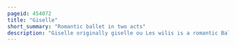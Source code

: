 ```yaml
---
pageid: 454072
title: "Giselle"
short_summary: "Romantic ballet in two acts"
description: "Giselle originally giselle ou Les wilis is a romantic Ballet in two Acts with Music by Adolphe Adam. It was considered a Masterwork in the classical Ballet Canon and premiered on 28 June 1841 at the Salle Le Peletier in Paris with italian Ballerina Carlotta Grisi as Giselle. It was a Triumph undisputed. It became hugely popular and was staged at once across Europe, Russia, and the United States."
---
```

